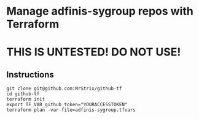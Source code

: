 # Manage adfinis-sygroup repos with Terraform

# THIS IS UNTESTED! DO NOT USE!

## Instructions

```
git clone git@github.com:MrStrix/github-tf
cd github-tf
terraform init
export TF_VAR_github_token="YOURACCESSTOKEN"
terraform plan -var-file=adfinis-sygroup.tfvars
```


